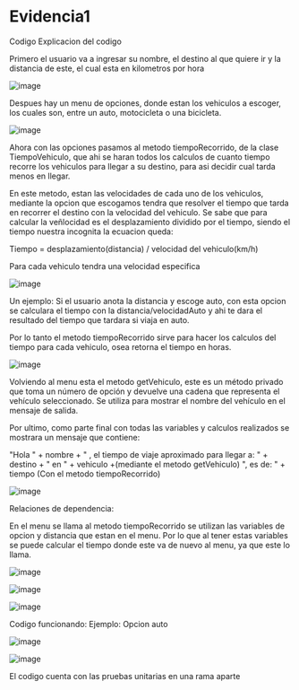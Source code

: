 # Evidencia1
Codigo
Explicacion del codigo 

Primero el usuario va a ingresar su nombre, el destino al que quiere ir y la distancia de este, el cual esta en kilometros por hora


![image](https://github.com/FernaMunoz/Evidencia1/assets/142464144/754ce60f-8dd2-4344-adf4-1311eeada780)


Despues hay un menu de opciones, donde estan los vehiculos a escoger, los cuales son, entre un auto, motocicleta o una bicicleta.


![image](https://github.com/FernaMunoz/Evidencia1/assets/142464144/3d86b7f9-061e-4dfe-8a2f-f2c150bf2846)


Ahora con las opciones pasamos al metodo tiempoRecorrido, de la clase TiempoVehiculo, que ahi se haran todos los calculos de cuanto tiempo recorre los vehiculos para llegar a su destino, para asi decidir cual tarda menos en llegar.

En este metodo, estan las velocidades de cada uno de los vehiculos, mediante la opcion que escogamos tendra que resolver el tiempo que tarda en recorrer el destino con la velocidad del vehiculo.
Se sabe que para calcular la veñlocidad es el desplazamiento dividido por el tiempo, siendo el tiempo nuestra incognita la ecuacion queda:

Tiempo = desplazamiento(distancia) / velocidad del vehiculo(km/h)

Para cada vehiculo tendra una velocidad especifica


![image](https://github.com/FernaMunoz/Evidencia1/assets/142464144/ca09ec5c-1b9c-4149-86b4-9e78c2349ecc)


Un ejemplo: Si el usuario anota la distancia y escoge auto, con esta opcion se calculara el tiempo con la distancia/velocidadAuto y ahi te dara el resultado del tiempo que tardara si viaja en auto.

Por lo tanto el metodo tiempoRecorrido sirve para hacer los calculos del tiempo para cada vehiculo, osea retorna el tiempo en horas.


![image](https://github.com/FernaMunoz/Evidencia1/assets/142464144/0a4ed856-1d9f-4b57-b0e0-da4c48895741)


Volviendo al menu esta el metodo getVehiculo, este es un método privado que toma un número de opción y devuelve una cadena que representa el vehículo seleccionado. Se utiliza para mostrar el nombre del vehículo en el mensaje de salida.

Por ultimo, como parte final con todas las variables y calculos realizados se mostrara un mensaje que contiene:

"Hola " + nombre + " , el tiempo de viaje aproximado para llegar a: " + destino + " en " + vehiculo +(mediante el metodo getVehiculo) ", es de: " + tiempo (Con el metodo tiempoRecorrido)


![image](https://github.com/FernaMunoz/Evidencia1/assets/142464144/146e5a2b-b912-499f-b315-2a77f840e69c)


Relaciones de dependencia:

En el menu se llama al metodo tiempoRecorrido se utilizan las variables de opcion y distancia que estan en el menu.
Por lo que al tener estas variables se puede calcular el tiempo donde este va de nuevo al menu, ya que este lo llama.


![image](https://github.com/FernaMunoz/Evidencia1/assets/142464144/cca32541-84ac-4258-ada2-b869a2c16095)


![image](https://github.com/FernaMunoz/Evidencia1/assets/142464144/3253debb-2cca-4c55-be9b-dcec315ea8f8)


![image](https://github.com/FernaMunoz/Evidencia1/assets/142464144/da0d279b-c6c0-418e-8a54-03725af367b5)



Codigo funcionando:
Ejemplo: Opcion auto


![image](https://github.com/FernaMunoz/Evidencia1/assets/142464144/58178959-15b1-4bac-9c4e-b48ee274b301)


![image](https://github.com/FernaMunoz/Evidencia1/assets/142464144/0d1c43e1-92a7-46f1-b004-354ed33aace9)


El codigo cuenta con las pruebas unitarias en una rama aparte





